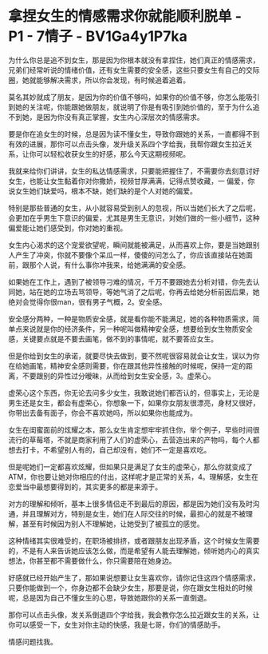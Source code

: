 # 拿捏女生的情感需求你就能顺利脱单 - P1 - 7情子 - BV1Ga4y1P7ka

为什么你总是追不到女生，那是因为你根本就没有拿捏住，她们真正的情感需求，兄弟们经常听说的情绪价值，还有女生需要的安全感，这些只要女生有自己的交际圈，她就能够解决需求，所以你会发现，有时候追着追着。

莫名其妙就成了朋友，是因为你的价值不够吗，如果你的价值不够，你怎么能吸引到她的关注呢，你能跟她做朋友，就说明了你是有吸引到她价值的，至于为什么追不到她，是因为你没有真正掌握，女生内心深层次的情感需求。

要是你在追女生的时候，总是因为读不懂女生，导致你跟她的关系，一直都得不到有效的进展，那你可以点击头像，发升级关系四个字给我，我帮你跟女生拉近关系，让你可以轻松收获女生的好感，那么今天这期视频呢。

我就来给你们讲讲，女生的私达情感需求，只要能把握住了，不需要你去刻意讨好女生，也能让女生黏着你对你撒娇，视频甘厚满满，记得点赞收藏，一 偏爱，你说女生她们缺爱吗，根本不缺，她们缺的是个人对她的偏爱。

特别是那些普通的女生，从小就容易受到别人的忽视，所以当她们长大了之后呢，会更加在乎男生下意识的偏爱，尤其是男生无意识，对她们做的一些小细节，这种偏爱能让她们感受到，你对她的重视。

女生内心渴求的这个宠爱欲望呢，瞬间就能被满足，从而喜欢上你，要是当她跟别人产生了冲突，你就不要像个呆瓜一样，傻傻的问怎么了，你应该直接站在她面前，跟那个人说，有什么事你冲我来，给她满满的安全感。

如果她在工作上，遇到了被领导刁难的情况，千万不要跟她去分析对错，你先去认同她，站在她的立场去骂领导，等她气消了之后呢，你再去给她分析前因后果，她绝对会觉得你很man，很有男子气概，2。安全感。

安全感分两种，一种是物质安全感，就是看你能不能满足，她的各种物质需求，简单点来说就是你的经济条件，另一种呢叫做精神安全感，想要给到女生物质安全感，关键要点就是不要去画笔，做不到的事情呢，就不要答应女生。

但是你给到女生的承诺，就要尽快去做到，要不然呢很容易就会让女生，误以为你在给她画笔，精神安全感则需要，你在跟其他异性接触的时候呢，保持一定的距离，不要跟别的异性过分暧昧，从而给到女生安全感，3。虚荣心。

虚荣心这个东西，你无论去问多少女生，我敢说她们都否认的，但事实上，无论是男生还是女生，都会有虚荣心，你想象一下，如果你女朋友很漂亮，身材又很好，你带出去备有面子，你会不喜欢她吗，所以如果你也能成为。

女生在闺蜜面前的炫耀之本，那么女生肯定想牢牢抓住你，举个例子，早些时间很流行的草莓塔，不就是商家利用了人们的虚荣心，去营造出来的产物吗，每个人都想去打卡，不希望别人有的，自己却没有，她们不一定是喜欢吃。

但是呢她们一定都喜欢炫耀，但如果只是满足了女生的虚荣心，那么你就变成了ATM，你也要让她对你相应的付出，这样呢才是正常的关系，4。理解感，女生在恋爱当中最想要得到的，其实更多的都是来源于。

对方的理解和倾听，基本上很多情侣走不到最后的原因，都是因为她们没有及时沟通，并且理解对方，特别是女生，她们在人际交往的时候，最担心的就是不被理解，甚至有时候因为别人不理解她，让她受到了被孤立的感觉。

这种情绪其实很难受的，在职场被排挤，或者跟朋友出现矛盾，这个时候女生需要的，不是有人来告诉她应该怎么做，而是希望有人能去理解她，倾听她内心的真实想法，你甚至都不需要做什么，你只需要陪在她身边。

好感就已经开始产生了，那如果说想要让女生喜欢你，请你记住这四个情感需求，只要你能做到一个，你身边都不会缺少女生，那要是说，你在跟女生相处的时候呢，总是因为自己不懂女生的心思，导致她跟你的关系一直倒退。

那你可以点击头像，发关系倒退四个字给我，我会教你怎么拉近跟女生的关系，让你可以感受一下，女生对你主动的快感，我是七哥，你们的情感助手。

情感问题找我。